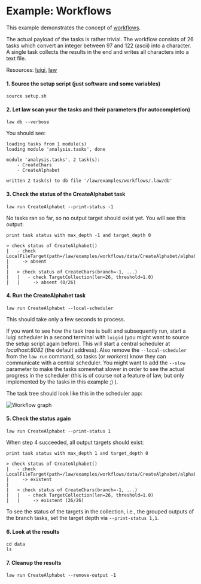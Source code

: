 # Example: Workflows

This example demonstrates the concept of [workflows](http://law.readthedocs.io/en/latest/workflows.html).

The actual payload of the tasks is rather trivial. The workflow consists of 26 tasks which convert an integer between 97 and 122 (ascii) into a character. A single task collects the results in the end and writes all characters into a text file.

Resources: [luigi](http://luigi.readthedocs.io/en/stable), [law](http://law.readthedocs.io/en/latest)


#### 1. Source the setup script (just software and some variables)

```shell
source setup.sh
```


#### 2. Let law scan your the tasks and their parameters (for autocompletion)

```shell
law db --verbose
```

You should see:

```shell
loading tasks from 1 module(s)
loading module 'analysis.tasks', done

module 'analysis.tasks', 2 task(s):
    - CreateChars
    - CreateAlphabet

written 2 task(s) to db file '/law/examples/workflows/.law/db'
```


#### 3. Check the status of the CreateAlphabet task

```shell
law run CreateAlphabet --print-status -1
```

No tasks ran so far, so no output target should exist yet. You will see this output:

```shell
print task status with max_depth -1 and target_depth 0

> check status of CreateAlphabet()
|   - check LocalFileTarget(path=/law/examples/workflows/data/CreateAlphabet/alphabet.txt)
|     -> absent
|
|   > check status of CreateChars(branch=-1, ...)
|   |   - check TargetCollection(len=26, threshold=1.0)
|   |     -> absent (0/26)
```


#### 4. Run the CreateAlphabet task


```shell
law run CreateAlphabet --local-scheduler
```

This should take only a few seconds to process.

If you want to see how the task tree is built and subsequently run, start a luigi scheduler in a second terminal with ``luigid`` (you might want to source the setup script again before). This will start a central scheduler at *localhost:8082* (the default address). Also remove the ``--local-scheduler`` from the ``law run`` command, so tasks (or *workers*) know they can communicate with a central scheduler. You might want to add the ``--slow`` parameter to make the tasks somewhat slower in order to see the actual progress in the scheduler (this is of course not a feature of law, but only implemented by the tasks in this example ;) ).

The task tree should look like this in the scheduler app:

![Workflow graph](https://www.dropbox.com/s/o2lcz42u4y6ncvg/law_workflows.png?raw=1 "Workflow graph")


#### 5. Check the status again

```shell
law run CreateAlphabet --print-status 1
```

When step 4 succeeded, all output targets should exist:

```shell
print task status with max_depth 1 and target_depth 0

> check status of CreateAlphabet()
|   - check LocalFileTarget(path=/law/examples/workflows/data/CreateAlphabet/alphabet.txt)
|     -> existent
|
|   > check status of CreateChars(branch=-1, ...)
|   |   - check TargetCollection(len=26, threshold=1.0)
|   |     -> existent (26/26)
```

To see the status of the targets in the collection, i.e., the grouped outputs of the branch tasks,
set the target depth via `--print-status 1,1`.


#### 6. Look at the results

```shell
cd data
ls
```


#### 7. Cleanup the results

```shell
law run CreateAlphabet --remove-output -1
```
